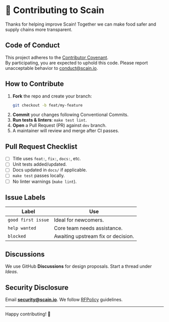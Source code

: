 # 🤝 Contributing to Scain

Thanks for helping improve Scain! Together we can make food safer and supply chains more transparent.

## Code of Conduct

This project adheres to the [Contributor Covenant](https://www.contributor-covenant.org/version/2/1/code_of_conduct/).  
By participating, you are expected to uphold this code. Please report unacceptable behavior to <conduct@scain.io>.

## How to Contribute

1. **Fork** the repo and create your branch:
   ```bash
   git checkout -b feat/my-feature
   ```
2. **Commit** your changes following Conventional Commits.
3. **Run tests & linters**: `make test lint`.
4. **Open** a Pull Request (PR) against `dev` branch.
5. A maintainer will review and merge after CI passes.

## Pull Request Checklist

- [ ] Title uses `feat:`, `fix:`, `docs:`, etc.
- [ ] Unit tests added/updated.
- [ ] Docs updated in `docs/` if applicable.
- [ ] `make test` passes locally.
- [ ] No linter warnings (`make lint`).

## Issue Labels
| Label | Use |
|-------|-----|
| `good first issue` | Ideal for newcomers. |
| `help wanted` | Core team needs assistance. |
| `blocked` | Awaiting upstream fix or decision. |

## Discussions
We use GitHub **Discussions** for design proposals. Start a thread under *Ideas*.

## Security Disclosure
Email **security@scain.io**. We follow [RFPolicy](https://github.com/securitytxt/rfpolicy) guidelines.

---

Happy contributing! 🙌 